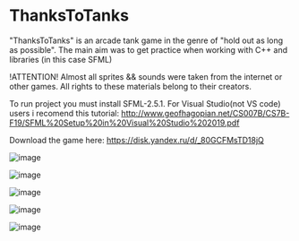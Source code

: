 # ThanksToTanks
"ThanksToTanks" is an arcade tank game in the genre of "hold out as long as possible". The main aim was to get practice when working with C++ and libraries (in this case SFML)

!ATTENTION! Almost all sprites && sounds were taken from the internet or other games. All rights to these materials belong to their creators.

To run project you must install SFML-2.5.1. For Visual Studio(not VS code) users i recomend this tutorial: http://www.geofhagopian.net/CS007B/CS7B-F19/SFML%20Setup%20in%20Visual%20Studio%202019.pdf

Download the game here: https://disk.yandex.ru/d/_80GCFMsTD18jQ

![image](https://user-images.githubusercontent.com/110718745/183285859-3ba740d0-1dda-452f-9b86-0db0772bcb8d.png)

![image](https://user-images.githubusercontent.com/110718745/183286098-c7eb148d-7c47-4177-9b05-cbf0b1985b1a.png)

![image](https://user-images.githubusercontent.com/110718745/183286142-f742cb8d-2806-4744-afa7-19c3b30a49c3.png)

![image](https://user-images.githubusercontent.com/110718745/183286418-8a81aaff-3395-4304-8db3-f71ef504ccaa.png)

![image](https://user-images.githubusercontent.com/110718745/183286461-12d07fa6-0ba2-472f-9a4f-60f82fafaa26.png)
